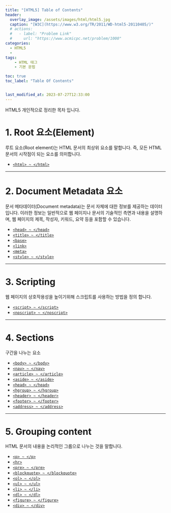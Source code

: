 ```yaml
---
title: "[HTML5] Table of Contents"
header:
  overlay_image: /assets/images/html/html5.jpg
  caption: "[W3C](https://www.w3.org/TR/2011/WD-html5-20110405/)"
  # actions:
  #   - label: "Problem Link"
  #     url: "https://www.acmicpc.net/problem/1000"
categories:
  - HTML5
  - 
tags:
    - HTML 태그
    - 기본 문법

toc: true
toc_label: "Table Of Contents"


last_modified_at: 2023-07-27T12:33:00
---
```


HTML5 개인적으로 정리한 목차 입니다.

# 1. Root 요소(Element)
루트 요소(Root element)는 HTML 문서의 최상위 요소를 말합니다. 즉, 모든 HTML 문서의 시작점이 되는 요소를 의미합니다.
- [`<html> ~ </html>`](https://taegyuhan.github.io/html5/001-html-tag.md)

---

# 2. Document Metadata 요소
문서 메타데이터(Document metadata)는 문서 자체에 대한 정보를 제공하는 데이터입니다. 이러한 정보는 일반적으로 웹 페이지나 문서의 기술적인 측면과 내용을 설명하며, 웹 페이지의 제목, 작성자, 키워드, 요약 등을 포함할 수 있습니다.
- [`<head> ~ </head>`](https://taegyuhan.github.io/html5/002-html-tag.md)
- [`<title> ~ </title>`](https://taegyuhan.github.io/html5/003-html-tag.md)
- [`<base>`](https://taegyuhan.github.io/html5/004-html-tag.md)
- [`<link>`](https://taegyuhan.github.io/html5/005-html-tag.md)
- [`<meta>`](https://taegyuhan.github.io/html5/006-html-tag.md)
- [`<style> ~ </style>`](https://taegyuhan.github.io/html5/007-html-tag.md)

---

# 3. Scripting
웹 페이지의 상호작용성을 높이기위해 스크립트를 사용하는 방법을 정의 합니다.
- [`<script> ~ </script>`](https://taegyuhan.github.io/html5/008-html-tag.md)
- [`<noscript> ~ </noscript>`](https://taegyuhan.github.io/html5/009-html-tag.md)

---

# 4. Sections
구간을 나누는 요소
- [`<body> ~ </body>`](https://taegyuhan.github.io/html5/010-html-tag.md)
- [`<nav> ~ </nav>`](https://taegyuhan.github.io/html5/011-html-tag.md)
- [`<article> ~ </article>`](https://taegyuhan.github.io/html5/012-html-tag.md)
- [`<aside> ~ </aside>`](https://taegyuhan.github.io/html5/013-html-tag.md)
- [`<head> ~ </head>`](https://taegyuhan.github.io/html5/014-html-tag.md)
- [`<hgroup> ~ </hgroup>`](https://taegyuhan.github.io/html5/015-html-tag.md)
- [`<header> ~ </header>`](https://taegyuhan.github.io/html5/016-html-tag.md)
- [`<footer> ~ </footer>`](https://taegyuhan.github.io/html5/017-html-tag.md)
- [`<address> ~ </address>`](https://taegyuhan.github.io/html5/018-html-tag.md)

---

# 5. Grouping content
HTML 문서의 내용을 논리적인 그룹으로 나누는 것을 말합니다.
- [`<p> ~ </p>`](https://taegyuhan.github.io/html5/2023-07-27-020-p-tag.md)
- [`<hr>`](https://taegyuhan.github.io/html5/2023-07-27-021-hr-tag.md)
- [`<pre> ~ </pre>`](https://taegyuhan.github.io/html5/2023-07-27-022-pre-tag.md)
- [`<blockquote> ~ </blockquote>`](https://taegyuhan.github.io/html5/2023-07-27-023-blockquote-tag.md)
- [`<ol> ~ </ol>`](https://taegyuhan.github.io/html5/2023-07-27-024-ol-tag.md)
- [`<ul> ~ </ul>`](https://taegyuhan.github.io/html5/2023-07-27-025-ul-tag.md)
- [`<li> ~ </li>`](https://taegyuhan.github.io/html5/2023-07-27-026-li-tag.md)
- [`<dl> ~ </dl>`](https://taegyuhan.github.io/html5/2023-07-27-027-dl-tag.md)
- [`<figure> ~ </figure>`](https://taegyuhan.github.io/html5/2023-07-27-028-figure-tag.md)
- [`<div> ~ </div>`](https://taegyuhan.github.io/html5/2023-07-27-029-div-tag.md)